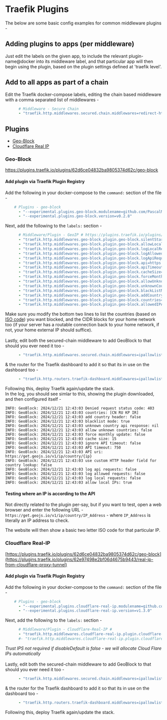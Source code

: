 # Traefik Plugins
The below are some basic config examples for common middleware plugins -  

## Adding plugins to apps (per middleware)
Just edit the labels on the given app, to include the relevant plugin-name@docker into its middleware label, and that particular app will then begin using the plugin, based on the plugin settings defined at 'traefik level'.  

## Add to all apps as part of a chain
Edit the Traefik docker-compose labels, editing the chain based middleware with a comma separated list of middlewares - 
```yaml
      # Middleware - Secure Chain      
      - "traefik.http.middlewares.secured.chain.middlewares=redirect-http-to-https@internal,cloudflare-real-ip,default-headers,geo-block,ipallowlist"
```

## Plugins
 - [Geo-Block](###Geo-Block)
 - [Cloudflare Real IP](###Cloudflare-Real-IP)

### Geo-Block
https://plugins.traefik.io/plugins/62d6ce04832ba9805374d62c/geo-block  

#### Add plugin via Traefik Plugin Registry
Add the following in your docker-compose to the `command:` section of the file -  
```yaml
    # Plugins - geo-block
      - "--experimental.plugins.geo-block.modulename=github.com/PascalMinder/geoblock"
      - "--experimental.plugins.geo-block.version=v0.2.8"
```
Next, add the following to the `labels:` section -  
```yaml
      # Middleware/Plugin - GeoIP # https://plugins.traefik.io/plugins/62d6ce04832ba9805374d62c/geo-block
      - "traefik.http.middlewares.geo-block.plugin.geo-block.silentStartUp=false"
      - "traefik.http.middlewares.geo-block.plugin.geo-block.allowLocalRequests=true"
      - "traefik.http.middlewares.geo-block.plugin.geo-block.logLocalRequests=false"
      - "traefik.http.middlewares.geo-block.plugin.geo-block.logAllowedRequests=false"
      - "traefik.http.middlewares.geo-block.plugin.geo-block.logApiRequests=false"
      - "traefik.http.middlewares.geo-block.plugin.geo-block.api=https://get.geojs.io/v1/ip/country/{ip}"
      - "traefik.http.middlewares.geo-block.plugin.geo-block.apiTimeoutMs=750"
      - "traefik.http.middlewares.geo-block.plugin.geo-block.cacheSize=15"
      - "traefik.http.middlewares.geo-block.plugin.geo-block.forceMonthlyUpdate=false"
      - "traefik.http.middlewares.geo-block.plugin.geo-block.allowUnknownCountries=false"
      - "traefik.http.middlewares.geo-block.plugin.geo-block.unknownCountryApiResponse=nil"
      - "traefik.http.middlewares.geo-block.plugin.geo-block.blackListMode=true"
      - "traefik.http.middlewares.geo-block.plugin.geo-block.addCountryHeader=false"
      - "traefik.http.middlewares.geo-block.plugin.geo-block.countries=CN,RU,KP,IR"
      - "traefik.http.middlewares.geo-block.plugin.geo-block.allowedIPAddresses=CIDR1,CIDR2,CIDR3"
```
Make sure you modify the bottom two lines to list the countries (based on [ISO code](https://en.wikipedia.org/wiki/List_of_ISO_3166_country_codes)) you want blocked, and the CIDR blocks for your home network too (if your server has a routable connection back to your home network, if not, your home external IP should suffice).  
&nbsp;  
Lastly, edit both the secured-chain middleware to add GeoBlock to that should you ever need it too - 
```yaml
      - "traefik.http.middlewares.secured.chain.middlewares=ipallowlist,default-headers,geo-block"
```
& the router for the Traefik dashboard to add it so that its in use on the dashboard too - 
```yaml
      - "traefik.http.routers.traefik-dashboard.middlewares=ipallowlist,geo-block@docker"
```
Following this, deploy Traefik again/update the stack.  
In the log, you should see simlar to this, showing the plugin downloaded, and then configured itself - 
```
INFO: GeoBlock: 2024/12/21 12:43:03 Denied request status code: 403
INFO: GeoBlock: 2024/12/21 12:43:03 countries: [CN RU KP IR]
INFO: GeoBlock: 2024/12/21 12:43:03 add country header: false
INFO: GeoBlock: 2024/12/21 12:43:03 blacklist mode: true
INFO: GeoBlock: 2024/12/21 12:43:03 unknown country api response: nil
INFO: GeoBlock: 2024/12/21 12:43:03 allow unknown countries: false
INFO: GeoBlock: 2024/12/21 12:43:03 force monthly update: false
INFO: GeoBlock: 2024/12/21 12:43:03 cache size: 15
INFO: GeoBlock: 2024/12/21 12:43:03 ignore API timeout: false
INFO: GeoBlock: 2024/12/21 12:43:03 API timeout: 750
INFO: GeoBlock: 2024/12/21 12:43:03 API uri: https://get.geojs.io/v1/ip/country/{ip}
INFO: GeoBlock: 2024/12/21 12:43:03 use custom HTTP header field for country lookup: false
INFO: GeoBlock: 2024/12/21 12:43:03 log api requests: false
INFO: GeoBlock: 2024/12/21 12:43:03 log allowed requests: false
INFO: GeoBlock: 2024/12/21 12:43:03 log local requests: false
INFO: GeoBlock: 2024/12/21 12:43:03 allow local IPs: true
```
#### Testing where an IP is according to the API  
Not directly related to the plugin per-say, but if you want to test, open a web browser and enter the following URL -  
`https://get.geojs.io/v1/ip/country/IP_Address` - where `IP_Address` is literally an IP address to check.  

The website will then show a basic two letter ISO code for that particular IP.  

### Cloudflare Real-IP
[https://plugins.traefik.io/plugins/62d6ce04832ba9805374d62c/geo-block](https://plugins.traefik.io/plugins/62e97498e2bf06d4675b9443/real-ip-from-cloudflare-proxy-tunnel)

#### Add plugin via Traefik Plugin Registry
Add the following in your docker-compose to the `command:` section of the file -  
```yaml
    # Plugins - geo-block
      - "--experimental.plugins.cloudflare-real-ip.modulename=github.com/BetterCorp/cloudflarewarp"
      - "--experimental.plugins.cloudflare-real-ip.version=v1.3.0"
```
Next, add the following to the `labels:` section -  
```yaml
      # Middleware/Plugin - Cloudflare-Real-IP #
      - "traefik.http.middlewares.cloudflare-real-ip.plugin.cloudflare-real-ip.disableDefault=false"
      #- "traefik.http.middlewares.cloudflare-real-ip.plugin.cloudflare-real-ip.trustip=" 
```
_Trust IPS not required if disableDefault is false - we will allocate Cloud Flare IPs automatically_  
&nbsp;  
Lastly, edit both the secured-chain middleware to add GeoBlock to that should you ever need it too - 
```yaml
      - "traefik.http.middlewares.secured.chain.middlewares=ipallowlist,default-headers,geo-block,cloudflare-real-ip"
```
& the router for the Traefik dashboard to add it so that its in use on the dashboard too - 
```yaml
      - "traefik.http.routers.traefik-dashboard.middlewares=ipallowlist,geo-block@docker,cloudflare-real-ip@docker"
```
Following this, deploy Traefik again/update the stack.  
